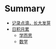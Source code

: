 # Summary

* [记录点滴，长大发芽](README.md)
* [日积月累](chapter1.md)
  * [学而思](chapter1/xue_er_si.md)
  * [数学](chapter1/maths.md)

